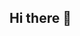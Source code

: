 ## Hi there 👋

<!--
**OrQuaesitor/OrQuaesitor** is a ✨ _special_ ✨ repository because its `README.md` (this file) appears on your GitHub profile.

Here are some ideas to get you started:

- 🔭 Atualmente estou trabalhando na IERR - Instituto de Educação de Roraima;
- 🌱 Atualmente estou aprendendo PhP;
- 👯 Procuro colaborar na comunidade git, e aprender mais sobre esse mundo da programação
- 🤔 Estou procurando ajuda com Php😢
- 💬 Pergunte-me sobre qualquer coisa, gosto de conversar
- 📫 Como entrar em contato comigo: abhneralguiness@gmail.com or/ou meu discord "souas"
-->
